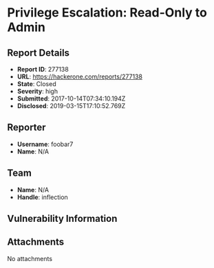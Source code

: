 # Privilege Escalation: Read-Only to Admin

## Report Details
- **Report ID**: 277138
- **URL**: https://hackerone.com/reports/277138
- **State**: Closed
- **Severity**: high
- **Submitted**: 2017-10-14T07:34:10.194Z
- **Disclosed**: 2019-03-15T17:10:52.769Z

## Reporter
- **Username**: foobar7
- **Name**: N/A

## Team
- **Name**: N/A
- **Handle**: inflection

## Vulnerability Information


## Attachments
No attachments
